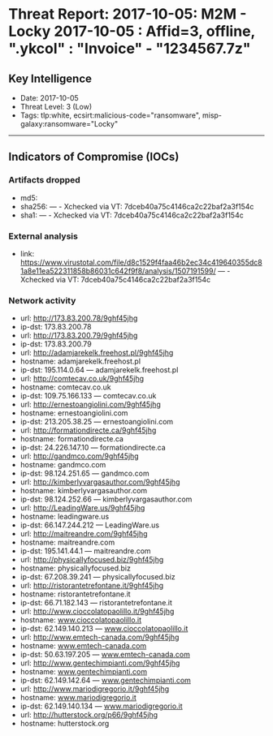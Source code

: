 # Threat Report: 2017-10-05: M2M -  Locky 2017-10-05 : Affid=3, offline, ".ykcol" : "Invoice" - "1234567.7z"


## Key Intelligence
* Date: 2017-10-05
* Threat Level: 3 (Low)
* Tags: tlp:white, ecsirt:malicious-code="ransomware", misp-galaxy:ransomware="Locky"

---

## Indicators of Compromise (IOCs)
### Artifacts dropped
* md5: <md5>
* sha256: <sha256> — - Xchecked via VT: 7dceb40a75c4146ca2c22baf2a3f154c
* sha1: <sha1> — - Xchecked via VT: 7dceb40a75c4146ca2c22baf2a3f154c

### External analysis
* link: https://www.virustotal.com/file/d8c1529f4faa46b2ec34c419640355dc81a8e11ea522311858b86031c642f9f8/analysis/1507191599/ — - Xchecked via VT: 7dceb40a75c4146ca2c22baf2a3f154c

### Network activity
* url: http://173.83.200.78/9ghf45jhg
* ip-dst: 173.83.200.78
* url: http://173.83.200.79/9ghf45jhg
* ip-dst: 173.83.200.79
* url: http://adamjarekelk.freehost.pl/9ghf45jhg
* hostname: adamjarekelk.freehost.pl
* ip-dst: 195.114.0.64 — adamjarekelk.freehost.pl
* url: http://comtecav.co.uk/9ghf45jhg
* hostname: comtecav.co.uk
* ip-dst: 109.75.166.133 — comtecav.co.uk
* url: http://ernestoangiolini.com/9ghf45jhg
* hostname: ernestoangiolini.com
* ip-dst: 213.205.38.25 — ernestoangiolini.com
* url: http://formationdirecte.ca/9ghf45jhg
* hostname: formationdirecte.ca
* ip-dst: 24.226.147.10 — formationdirecte.ca
* url: http://gandmco.com/9ghf45jhg
* hostname: gandmco.com
* ip-dst: 98.124.251.65 — gandmco.com
* url: http://kimberlyvargasauthor.com/9ghf45jhg
* hostname: kimberlyvargasauthor.com
* ip-dst: 98.124.252.66 — kimberlyvargasauthor.com
* url: http://LeadingWare.us/9ghf45jhg
* hostname: leadingware.us
* ip-dst: 66.147.244.212 — LeadingWare.us
* url: http://maitreandre.com/9ghf45jhg
* hostname: maitreandre.com
* ip-dst: 195.141.44.1 — maitreandre.com
* url: http://physicallyfocused.biz/9ghf45jhg
* hostname: physicallyfocused.biz
* ip-dst: 67.208.39.241 — physicallyfocused.biz
* url: http://ristorantetrefontane.it/9ghf45jhg
* hostname: ristorantetrefontane.it
* ip-dst: 66.71.182.143 — ristorantetrefontane.it
* url: http://www.cioccolatopaolillo.it/9ghf45jhg
* hostname: www.cioccolatopaolillo.it
* ip-dst: 62.149.140.213 — www.cioccolatopaolillo.it
* url: http://www.emtech-canada.com/9ghf45jhg
* hostname: www.emtech-canada.com
* ip-dst: 50.63.197.205 — www.emtech-canada.com
* url: http://www.gentechimpianti.com/9ghf45jhg
* hostname: www.gentechimpianti.com
* ip-dst: 62.149.142.64 — www.gentechimpianti.com
* url: http://www.mariodigregorio.it/9ghf45jhg
* hostname: www.mariodigregorio.it
* ip-dst: 62.149.140.134 — www.mariodigregorio.it
* url: http://hutterstock.org/p66/9ghf45jhg
* hostname: hutterstock.org
